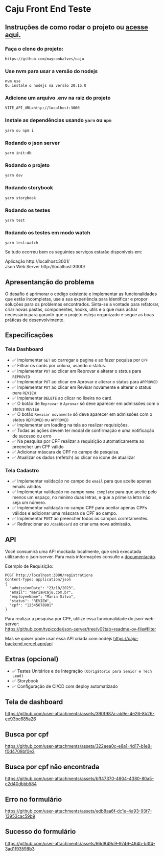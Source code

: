 # Caju Front End Teste

## Instruções de como rodar o projeto ou [acesse aqui.](https://caju-mauve.vercel.app/#/dashboard)

### Faça o clone do projeto:

```shell
https://github.com/mayconbalves/caju
```

### Use nvm para usar a versão do nodejs

```shell
nvm use
Ou instale o nodejs na versão 20.15.0
```

### Adicione um arquivo .env na raiz do projeto

```shell
VITE_API_URL=http://localhost:3000
```

### Instale as dependências usando `yarn` ou `npm`

```shell
yarn ou npm i
```

### Rodando o json server

```shell
yarn init:db
```

### Rodando o projeto

```shell
yarn dev
```

### Rodando storybook

```shell
yarn storybook
```

### Rodando os testes

```shell
yarn test
```

### Rodando os testes em modo watch

```shell
yarn test:watch
```

Se tudo ocorreu bem os seguintes serviços estarão disponiveis em:
<br/>

Aplicação http://localhost:3001/
<br/>
Json Web Server http://localhost:3000/

## Apresentanção do problema

O desafio é aprimorar o código existente e implementar as funcionalidades que estão incompletas, use a sua experiência para identificar e propor soluções para os problemas encontrados.
Sinta-se a vontade para refatorar, criar novas pastas, componentes, hooks, utils e o que mais achar necessário para garantir que o projeto esteja organizado e segue as boas práticas de desenvolvimento.

## Especificações

### Tela Dashboard

- ✅ Implementar `GET` ao carregar a pagina e ao fazer pequisa por `CPF`
- ✅ Filtrar os cards por coluna, usando o status.
- ✅ Implementar `PUT` ao clicar em Reprovar e alterar o status para `REPROVED`
- ✅ Implementar `PUT` ao clicar em Aprovar e alterar o status para `APPROVED`
- ✅ Implementar `PUT` ao clicar em Revisar novamente e alterar o status para `REVIEW`
- ✅ Implementar `DELETE` ao clicar no lixeira no card.
- ✅ O botão de `Reprovar` e `Aprovar` só deve aparecer em admissões com o status `REVIEW`
- ✅ O botão `Revisar novamente` só deve aparecer em admissões com o status `REPROVED` ou `APPROVED`
- ✅ Implementar um loading na tela ao realizar requisições.
- ✅ Todas as ações devem ter modal de confirmação e uma notificação de sucesso ou erro
- ✅ Na pesquisa por CPF realizar a requisição automaticamente ao preencher um CPF válido
- ✅ Adicionar máscara de CPF no campo de pesquisa.
- ✅ Atualizar os dados (refetch) ao clicar no ícone de atualizar

### Tela Cadastro

- ✅ Implementar validação no campo de `email` para que aceite apenas emails válidos
- ✅ Implementar validação no campo `nome completo` para que aceite pelo menos um espaço, no mínimo duas letras, e que a primeira letra não seja um número.
- ✅ Implementar validação no campo CPF para aceitar apenas CPFs válidos e adicionar uma máscara de CPF ao campo.
- ✅ Implementar `POST` ao preencher todos os campos corretamentes.
- ✅ Redirecionar ao `/dashboard` ao criar uma nova admissão.

## API

Você consumirá uma API mockada localmente, que será executada utilizando o json-server. Para mais informações consulte a [documentação](https://github.com/typicode/json-server/).

Exemplo de Requisição:

```
POST http://localhost:3000/registrations
Content-Type: application/json
{
  "admissionDate": "23/10/2023",
  "email": "maria@caju.com.br",
  "employeeName": "Maria Silva",
  "status": "REVIEW",
  "cpf": "12345678901"
}
```

Para realizar a pesquisa por CPF, utilize essa funcionalidade do json-web-server:
<br/>
https://github.com/typicode/json-server/tree/v0?tab=readme-ov-file#filter

Mas se quiser pode usar essa API criada com nodejs
https://caju-backend.vercel.app/api

## Extras (opcional)

- ✅ Testes Unitários e de Integração `(Obrigátorio para Senior e Tech Lead)`
- ✅ Storybook
- ✅ Configuração de CI/CD com deploy automatizado

## Tela de dashboard

https://github.com/user-attachments/assets/390f987a-ab9e-4e26-8b26-ee93bc685a26

## Busca por cpf

https://github.com/user-attachments/assets/322eea0c-e8a1-4d17-b1e8-f0d4708bf0e3

## Busca por cpf não encontrada

https://github.com/user-attachments/assets/bff47370-4604-4380-80a5-c2d40dbbb584

## Erro no formulário

https://github.com/user-attachments/assets/edb8aa6f-dc1e-4a93-93f7-13953cac59b9

## Sucesso do formulário

https://github.com/user-attachments/assets/66d849c9-9746-494b-b3f4-3ad1f93598b3
